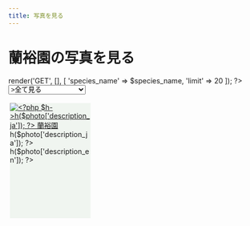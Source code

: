 ```yaml
---
title: 写真を見る
---
```

蘭裕園の写真を見る
==
<?php
$controller = new \Ranyuen\Controller\ApiPhotos;
$species_name = isset($_GET['species_name']) ? $_GET['species_name'] : null;
if ($species_name === 'all') { $species_name = null; }
$photos = $controller->render('GET', [], [ 'species_name' => $species_name, 'limit' => 20 ]);
?>
<link href="/assets/bower_components/colorbox/example1/colorbox.css" rel="stylesheet" />
<script src="/assets/bower_components/colorbox/jquery.colorbox-min.js"></script>
<script src="/assets/bower_components/colorbox/i18n/jquery.colorbox-ja.js"></script>
<script>
  window.addEventListener('DOMContentLoaded', function () {
    $('.lightbox').colorbox({
      fixed:      true,
      height:     '90%',
      transition: 'fade',
      speed:      300,
      width:      '90%'
    });
  });

</script>
<style>
  .photos .photo {
    background: #f0f5f0;
    float: left;
    margin: 0.6%;
    min-height: 230px;
    width: 32%;
  }
</style>

<form method="GET">
  <select name="species_name">
    <option value="all" <?php if (!$species_name) { echo 'selected'; } ?>>全て見る</option>
    <option value="Calanthe" <?php if ($species_name === 'Calanthe') { echo 'selected'; } ?>>エビネ</option>
    <option value="Ponerorchis" <?php if ($species_name === 'Ponerorchis') { echo 'selected'; } ?>>夢チドリ/アワチドリ</option>
    <input type="submit" value="検索" />
  </select>
</form>

<div class="photos">
<?php foreach ($photos as $photo) { ?>
  <div class="photo">
    <a href="/Calanthe/gallery/<?php $h->h($photo['id']); ?>.jpg" class="lightbox" title="<?php $h->h($photo['description_ja']); ?> 蘭裕園">
      <img src="/api/photo?format=jpeg&id=<?php $h->h($photo['id']); ?>" alt="<?php $h->h($photo['description_ja']); ?> 蘭裕園"/>
    </a>
    <div>
      <div><?php $h->h($photo['description_ja']); ?></div>
      <div><?php $h->h($photo['description_en']); ?></div>
    </div>
  </div>
<?php } ?>
</div>
<!--
<script src="/assets/bower_components/masonry/dist/masonry.pkgd.min.js"></script>
<script>
new Masonry(document.getElementsByClassName('photos')[0], {
  columnWidth: '.photo',
  gutter: 0,
  itemSelector: '.photo'
});
</script>
-->
